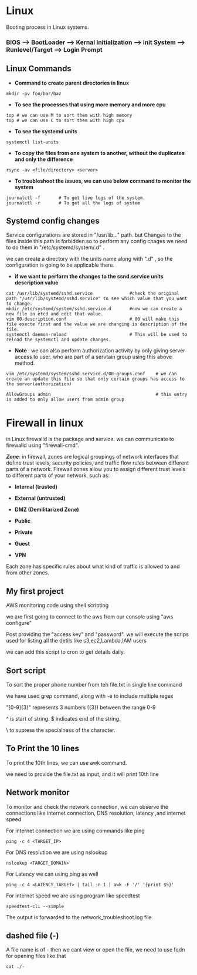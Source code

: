 # Linux 

Booting process in Linux systems.

### BIOS -->  BootLoader -->  Kernal Initialization --> init System --> Runlevel/Target --> Login Prompt 

## Linux Commands

- **Command to create parent directories in linux**
~~~
mkdir -pv foo/bar/baz
~~~

- **To see the processes that using more memory and more cpu**
~~~
top # we can use M to sort them with high memory
top # we can use C to sort them with high cpu
~~~

- **To see the systemd units**
~~~
systemctl list-units
~~~

- **To copy the files from one system to another, without the duplicates and only the difference**
~~~
rsync -av <file/directory> <server>
~~~

- **To troubleshoot the issues, we can use below command to monitor the system**
~~~
journalctl -f       # To get live logs of the system.
journalctl -r       # To get all the logs of system
~~~

## Systemd config changes
Service configurations are stored in "/usr/lib..." path. but Changes to the files inside this path is forbidden so to perform any config chages we need to do them in "/etc/systemd/system/<unit>.d" .

we can create a directory with the units name along with ".d" , so the configuration is going to be applicable there.

- **if we want to perform the changes to the ssnd.service units description value**
~~~
cat /usr/lib/systemd/sshd.service              #check the original path "/usr/lib/systemd/sshd.service" to see which value that you want to change.
mkdir /etc/systemd/system/sshd.service.d       #now we can create a new file in etcd and edit that value.
vim 00-description.conf                        # 00 will make this file execte first and the value we are changing is description of the file.
systemctl daemon-reload                        # This will be used to reload the systemctl and update changes.
~~~
- **Note** : we can also perform authorization activity by only giving server access to user. who are part of a servtain group using this above method.
~~~
vim /etc/systemd/system/sshd.service.d/00-groups.conf    # we can create an update this file so that only certain groups has access to the server(authorization)

AllowGroups admin                                        # this entry is added to only allow users from admin group
~~~

# Firewall in linux

in Linux firewalld is the package and service. we can communicate to firewalld using "firewall-cmd".

***Zone***: in firewall, zones are logical groupings of network interfaces that define trust levels, security policies, and traffic flow rules between different parts of a network.
Firewall zones allow you to assign different trust levels to different parts of your network, such as:

- **Internal (trusted)**

- **External (untrusted)**

- **DMZ (Demilitarized Zone)**

- **Public**

- **Private**

- **Guest**

- **VPN**

Each zone has specific rules about what kind of traffic is allowed to and from other zones.

## My first project
AWS monitoring code using shell scripting

we are first going to connect to the aws from our console using
"aws configure"

Post providing the "access key" and "password". we will execute the scrips used for listing all the detils like s3,ec2,Lambda,IAM users

we can add this script to cron to get details daily.

## Sort script

To sort the proper phone number from teh file.txt in single line command

we have used grep command, along with -e to include multiple regex

"[0-9]\{3\}" represents 3 numbers (\{3\}) between the range 0-9

^ is start of string. $ indicates end of the string.

\ to supress the specialness of the character.

## To Print the 10 lines

To print the 10th lines, we can use awk command. 

we need to provide the file.txt as input, and it will print 10th line

## Network monitor

To monitor and check the network connection, we can observe the connections like internet connection, DNS resolution, latency ,and internet speed

For internet connection we are using commands like ping
~~~
ping -c 4 <TARGET_IP>
~~~

For DNS resolution we are using nslookup
~~~
nslookup <TARGET_DOMAIN>
~~~

For Latency we can using ping as well
~~~
ping -c 4 <LATENCY_TARGET> | tail -n 1 | awk -F '/' '{print $5}'
~~~

For internet speed we are using program like speedtest
~~~
speedtest-cli --simple
~~~

The output is forwarded to the network_troubleshoot.log file

## dashed file (-)

A file name is of - then we cant view or open the file, we need to use fqdn for opening files like that
~~~
cat ./-
~~~
